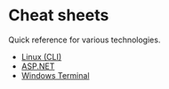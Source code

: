 # Cheat sheets

Quick reference for various technologies.

- [Linux (CLI)](linux.md)
- [ASP.NET](aspnet.md)
- [Windows Terminal](wt.md)
